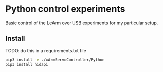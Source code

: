 # Python control experiments

Basic control of the LeArm over USB experiments for my particular setup.


## Install

TODO: do this in a requirements.txt file
```sh
pip3 install -e ./xArmServoController/Python
pip3 install hidapi
```
